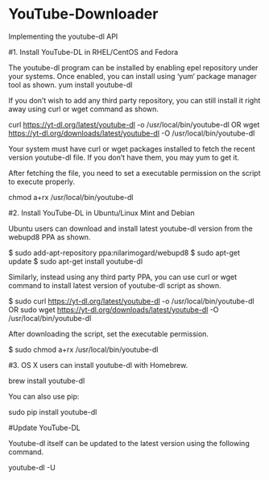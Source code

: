 # YouTube-Downloader
Implementing the youtube-dl API

#1. Install YouTube-DL in RHEL/CentOS and Fedora

The youtube-dl program can be installed by enabling epel repository under your systems. Once enabled, you can install using ‘yum‘ package manager tool as shown.
yum install youtube-dl

If you don’t wish to add any third party repository, you can still install it right away using curl or wget command as shown.

curl https://yt-dl.org/latest/youtube-dl -o /usr/local/bin/youtube-dl
OR
wget https://yt-dl.org/downloads/latest/youtube-dl -O /usr/local/bin/youtube-dl

Your system must have curl or wget packages installed to fetch the recent version youtube-dl file. If you don’t have them, you may yum to get it.

After fetching the file, you need to set a executable permission on the script to execute properly.

chmod a+rx /usr/local/bin/youtube-dl


#2. Install YouTube-DL in Ubuntu/Linux Mint and Debian

Ubuntu users can download and install latest youtube-dl version from the webupd8 PPA as shown.

$ sudo add-apt-repository ppa:nilarimogard/webupd8
$ sudo apt-get update
$ sudo apt-get install youtube-dl

Similarly, instead using any third party PPA, you can use curl or wget command to install latest version of youtube-dl script as shown.

$ sudo curl https://yt-dl.org/latest/youtube-dl -o /usr/local/bin/youtube-dl
OR
sudo wget https://yt-dl.org/downloads/latest/youtube-dl -O /usr/local/bin/youtube-dl

After downloading the script, set the executable permission.

$ sudo chmod a+rx /usr/local/bin/youtube-dl


#3. OS X users can install youtube-dl with Homebrew.

brew install youtube-dl

You can also use pip:

sudo pip install youtube-dl


#Update YouTube-DL

Youtube-dl itself can be updated to the latest version using the following command.

youtube-dl -U

